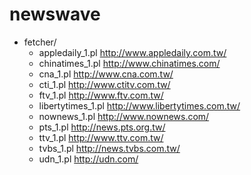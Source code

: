 newswave
========

* fetcher/
	* appledaily_1.pl	http://www.appledaily.com.tw/
	* chinatimes_1.pl	http://www.chinatimes.com/
	* cna_1.pl	http://www.cna.com.tw/
	* cti_1.pl	http://www.ctitv.com.tw/
	* ftv_1.pl	http://www.ftv.com.tw/
	* libertytimes_1.pl	http://www.libertytimes.com.tw/
	* nownews_1.pl	http://www.nownews.com/
	* pts_1.pl	http://news.pts.org.tw/
	* ttv_1.pl	http://www.ttv.com.tw/
	* tvbs_1.pl	http://news.tvbs.com.tw/
	* udn_1.pl	http://udn.com/
